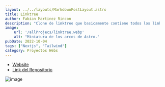 ```yaml
---
layout: ../../layouts/MarkdownPostLayout.astro
title: Linktree
author: Fabian Martinez Rincon
description: "Clone de linktree que basicamente contiene todos los links importantes"
image:
    url: '/allProjecs/linktree.webp'
    alt: "Miniatura de los arcos de Astro."
pubDate: 2022-10-04
tags: ["Nextjs", "Tailwind"]
category: Proyectos Webs
---
```


- [Website](https://linktree-fabian.vercel.app/)
- [Link del Repositorio](https://github.com/Fabian-Martinez-Rincon/Linktree)

![image](https://github.com/user-attachments/assets/d8945834-5c34-4a77-932d-0595828e1841)